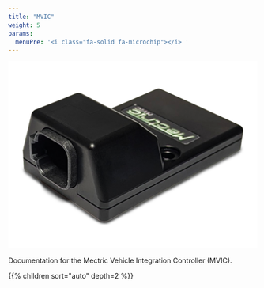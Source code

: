 ```yaml
---
title: "MVIC"
weight: 5
params:
  menuPre: '<i class="fa-solid fa-microchip"></i> '
---
```


![MVIC](/assets/mvic_1_tsp.png)

Documentation for the Mectric Vehicle Integration Controller (MVIC).

{{% children sort="auto" depth=2 %}}